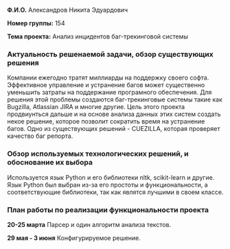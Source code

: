 

**Ф.И.О.** Александров Никита Эдуардович

**Номер группы:** 154

**Тема проекта:** Анализ инцидентов баг-трекинговой системы

### Актуальность решенаемой задачи, обзор существующих решения

Компании ежегодно тратят миллиарды на поддержку своего софта. Эффективное управление и устранение багов может существенно уменьшить затраты на поддержание програмного обеспечения. Для решения этой проблемы создаются баг-трекинговые системы такие как Bugzilla, Atlassian JIRA и многие другие. Цель этого проекта продвиунться дальше и на основе анализа данных этих систем создать некое решение, которое позволит сократить время на устранение багов. Одно из существующих решений - CUEZILLA, которая проверяет качество баг репорта.

### Обзор используемых технологических решений, и обоснование их выбора

Используется язык Python и его библиотеки nltk, scikit-learn и другие. Язык Python был выбран из-за его простоты и функциональности, а соответствующие библиотеки, так как являтся лучшими в своем классе.

### План работы по реализации функциональности проекта

**20-25 марта** Парсер и один алгоритм анализа текстов.

**29 мая - 3 июня** Конфигурируемое решение.
